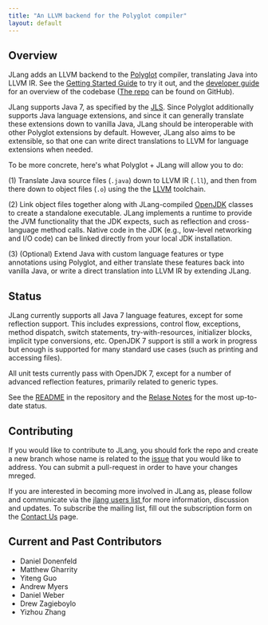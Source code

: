 ```yaml
---
title: "An LLVM backend for the Polyglot compiler"
layout: default
---
```


Overview
--------

JLang adds an LLVM backend to the [Polyglot](https://www.cs.cornell.edu/projects/polyglot/) compiler, translating Java into LLVM IR. See the [Getting Started Guide](user-manual.html) to try it out, and the [developer guide](developer-guide.html) for an overview of the codebase ([The repo](https://github.com/polyglot-compiler/JLang) can be found on GitHub).

JLang supports Java 7, as specified by the [JLS](https://docs.oracle.com/javase/specs/jls/se7/html/index.html). Since Polyglot additionally supports Java language extensions, and since it can generally translate these extensions down to vanilla Java, JLang should be interoperable with other Polyglot extensions by default. However, JLang also aims to be extensible, so that one can write direct translations to LLVM for language extensions when needed.

To be more concrete, here's what Polyglot + JLang will allow you to do:

(1) Translate Java source files (`.java`) down to LLVM IR (`.ll`), and then from there down to object files (`.o`) using the the [LLVM](https://llvm.org) toolchain.

(2) Link object files together along with JLang-compiled [OpenJDK](http://openjdk.java.net/projects/jdk7/) classes to create a standalone executable. JLang implements a runtime to provide the JVM functionality that the JDK expects, such as reflection and cross-language method calls. Native code in the JDK (e.g., low-level networking and I/O code) can be linked directly from your local JDK installation.

(3) (Optional) Extend Java with custom language features or type annotations using Polyglot, and either translate these features back into vanilla Java, or write a direct translation into LLVM IR by extending JLang.

Status
------

JLang currently supports all Java 7 language features, except for some reflection support. This includes expressions, control flow, exceptions, method dispatch, switch statements, try-with-resources, initializer blocks, implicit type conversions, etc. OpenJDK 7 support is still a work in progress but enough is supported for many standard use cases (such as printing and accessing files).

All unit tests currently pass with OpenJDK 7, except for a number of advanced reflection features, primarily related to generic types.

See the [README](https://github.com/polyglot-compiler/JLang) in the repository and the [Relase Notes](https://github.com/polyglot-compiler/JLang/releases) for the most up-to-date status.


Contributing
------------
If you would like to contribute to JLang, you should fork the repo and create a new branch whose name is related to the [issue](https://github.com/polyglot-compiler/JLang/issues) that you would like to address. You can submit a pull-request in order to have your changes mreged.

If you are interested in becoming more involved in JLang as, please follow and communicate via the <a href="mailto:{{ site.contact }}">jlang users list </a> for more information, discussion and updates. To subscribe the mailing list, fill out the subscription form on the [Contact Us](contact-us.html) page.

Current and Past Contributors
---------------

- Daniel Donenfeld
- Matthew Gharrity
- Yiteng Guo
- Andrew Myers
- Daniel Weber
- Drew Zagieboylo
- Yizhou Zhang
